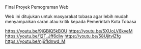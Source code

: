 ﻿Final Proyek Pemograman Web
 
 Web ini ditujukan untuk masyarakat tobasa agar lebih mudah menyampaikan saran atau kritik kepada Pemerintah Kota Tobasa
 
 https://youtu.be/9jGBlQ5kBOU
 https://youtu.be/5XUoLV6kveM
 https://youtu.be/12T_Jff6dIw
 https://youtu.be/58UjitvlZfg
 https://youtu.be/nj6fIdnwd_M
